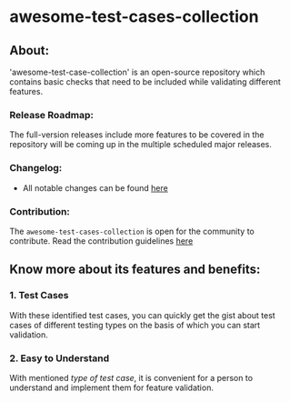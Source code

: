 # awesome-test-cases-collection

## About:
'awesome-test-case-collection' is an open-source repository which contains basic checks that need to be included while validating different features.

### Release Roadmap:
The full-version releases include more features to be covered in the repository will be coming up in the multiple scheduled major releases. 

### Changelog:
- All notable changes can be found [here](CHANGELOG.md)

### Contribution:
The `awesome-test-cases-collection` is open for the community to contribute. Read the contribution guidelines [here](CONTRIBUTING.md)


## Know more about its features and benefits:

### 1. Test Cases
With these identified test cases, you can quickly get the gist about test cases of different testing types on the basis of which you can start validation.

### 2. Easy to Understand
With mentioned *type of test case*, it is convenient for a person to understand and implement them for feature validation.
 
